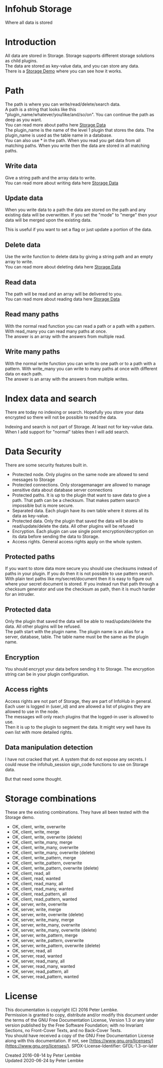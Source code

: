 # Infohub Storage

Where all data is stored

# Introduction

All data are stored in Storage. Storage supports different storage solutions as child plugins.  
The data are stored as key-value data, and you can store any data.  
There is a [Storage Demo](plugin,infohub_demo_storage) where you can see how it works.

# Path

The path is where you can write/read/delete/search data.  
A path is a string that looks like this "plugin_name/whatever/you/like/and/so/on". You can continue the path as deep as
you want.  
You can read more about paths here [Storage Data](plugin,infohub_storage_data)  
The plugin_name is the name of the level 1 plugin that stores the data. The plugin_name is used as the table name in a
database.  
You can also use * in the path. When you read you get data from all matching paths. When you write then the data are
stored in all matching paths.

## Write data

Give a string path and the array data to write.  
You can read more about writing data here [Storage Data](plugin,infohub_storage_data)

## Update data

When you write data to a path the data are stored on the path and any existing data will be overwritten. If you set
the "mode" to "merge" then your data will be merged upon the existing data.

This is useful if you want to set a flag or just update a portion of the data.

## Delete data

Use the write function to delete data by giving a string path and an empty array to write.  
You can read more about deleting data here [Storage Data](plugin,infohub_storage_data)

## Read data

The path will be read and an array will be delivered to you.  
You can read more about reading data here [Storage Data](plugin,infohub_storage_data)

## Read many paths

With the normal read function you can read a path or a path with a pattern. With read_many you can read many
paths at once.  
The answer is an array with the answers from multiple read.

## Write many paths

With the normal write function you can write to one path or to a path with a pattern. With write_many you can write to
many paths at once with different data on each path.  
The answer is an array with the answers from multiple writes.

# Index data and search

There are today no indexing or search. Hopefully you store your data encrypted so there will not be possible to read the
data.

Indexing and search is not part of Storage. At least not for key-value data. When I add support for "normal" tables then
I will add search.

# Data Security

There are some security features built in.

- Protected node. Only plugins on the same node are allowed to send messages to Storage
- Protected connections. Only storagemanager are allowed to manage sensitive data about database server connections
- Protected paths. It is up to the plugin that want to save data to give a path. That path can be a checksum. That makes
  pattern search impossible but is more secure.
- Separated data. Each plugin have its own table where it stores all its data as key-value.
- Protected data. Only the plugin that saved the data will be able to read/update/delete the data. All other plugins
  will be refused
- Encryption. Each plugin can use single point encryption/decryption on its data before sending the data to Storage.
- Access rights. General access rights apply on the whole system.

## Protected paths

If you want to store data more secure you should use checksums instead of paths in your plugin. If you do then it is not
possible to use pattern search.  
With plain text paths like my/secret/document then it is easy to figure out where your secret document is stored. If you
instead run that path through a checksum generator and use the checksum as path, then it is much harder for an intruder.

## Protected data

Only the plugin that saved the data will be able to read/update/delete the data. All other plugins will be refused.  
The path start with the plugin name. The plugin name is an alias for a server, database, table. The table name must be
the same as the plugin name.

## Encryption

You should encrypt your data before sending it to Storage. The encryption string can be in your plugin configuration.

## Access rights

Access rights are not part of Storage, they are part of InfoHub in general.  
Each user is logged in (user_id) and are allowed a list of plugins they are allowed to use in the node.  
The messages will only reach plugins that the logged-in user is allowed to use.   
Then it is up to the plugin to segment the data. It might very well have its own list with more detailed rights.

## Data manipulation detection

I have not cracked that yet. A system that do not expose any secrets. I could reuse the infohub_session sign_code
functions to use on Storage data.

But that need some thought.

# Storage combinations

These are the existing combinations. They have all been tested with the Storage demo.

* OK, client, write, overwrite
* OK, client, write, merge
* OK, client, write, overwrite (delete)
* OK, client, write_many, merge
* OK, client, write_many, overwrite
* OK, client, write_many, overwrite (delete)
* OK, client, write_pattern, merge
* OK, client, write_pattern, overwrite
* OK, client, write_pattern, overwrite (delete)
* OK, client, read, all
* OK, client, read, wanted
* OK, client, read_many, all
* OK, client, read_many, wanted
* OK, client, read_pattern, all
* OK, client, read_pattern, wanted
* OK, server, write, overwrite
* OK, server, write, merge
* OK, server, write, overwrite (delete)
* OK, server, write_many, merge
* OK, server, write_many, overwrite
* OK, server, write_many, overwrite (delete)
* OK, server, write_pattern, merge
* OK, server, write_pattern, overwrite
* OK, server, write_pattern, overwrite (delete)
* OK, server, read, all
* OK, server, read, wanted
* OK, server, read_many, all
* OK, server, read_many, wanted
* OK, server, read_pattern, all
* OK, server, read_pattern, wanted

# License

This documentation is copyright (C) 2016 Peter Lembke.  
Permission is granted to copy, distribute and/or modify this document under the terms of the GNU Free Documentation
License, Version 1.3 or any later version published by the Free Software Foundation; with no Invariant Sections, no
Front-Cover Texts, and no Back-Cover Texts.  
You should have received a copy of the GNU Free Documentation License along with this documentation. If not,
see [https://www.gnu.org/licenses/](https://www.gnu.org/licenses/). SPDX-License-Identifier: GFDL-1.3-or-later

Created 2016-08-14 by Peter Lembke  
Updated 2020-06-24 by Peter Lembke  
